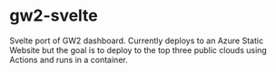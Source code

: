 # gw2-svelte
Svelte port of GW2 dashboard. Currently deploys to an Azure Static Website but the goal is to deploy to the top three public clouds using Actions and runs in a container.
